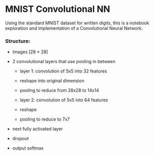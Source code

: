 # MNIST Convolutional NN

Using the standard MNIST dataset for written digits, this is a notebook exploration and implementation of a Convolutional Neural Network. 

### Structure:

- Images [28 * 28]

- 2 convolutional layers that use pooling in between

	- layer 1: convolution of 5x5 into 32 features
	- reshape into original dimension
	- pooling to reduce from 28x28 to 14x14

	- layer 2: convolution of 5x5 into 64 features
	- reshape
	- pooling to reduce to 7x7

- next fully activated layer 
- dropout
- output softmax 

